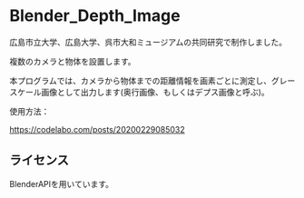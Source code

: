 # Blender_Depth_Image

広島市立大学、広島大学、呉市大和ミュージアムの共同研究で制作しました。

複数のカメラと物体を設置します。

本プログラムでは、カメラから物体までの距離情報を画素ごとに測定し、グレースケール画像として出力します(奥行画像、もしくはデプス画像と呼ぶ)。

使用方法：

https://codelabo.com/posts/20200229085032

## ライセンス

BlenderAPIを用いています。
